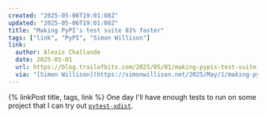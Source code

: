 ```yaml
---
created: "2025-05-06T19:01:08Z"
updated: "2025-05-06T19:01:08Z"
title: "Making PyPI's test suite 81% faster"
tags: ["link", "PyPI", "Simon Willison"]
link:
  author: Alexis Challande
  date: 2025-05-01
  url: https://blog.trailofbits.com/2025/05/01/making-pypis-test-suite-81-faster/
  via: "[Simon Willison](https://simonwillison.net/2025/May/1/making-pypis-test-suite-81-faster/)"
---
```


{% linkPost title, tags, link %} One day I'll have enough tests to run on some project that I can try out [`pytest-xdist`](https://github.com/pytest-dev/pytest-xdist).
